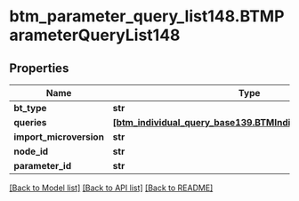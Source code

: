 # btm_parameter_query_list148.BTMParameterQueryList148

## Properties
Name | Type | Description | Notes
------------ | ------------- | ------------- | -------------
**bt_type** | **str** |  | [optional] 
**queries** | [**[btm_individual_query_base139.BTMIndividualQueryBase139]**](BTMIndividualQueryBase139.md) |  | [optional] 
**import_microversion** | **str** |  | [optional] 
**node_id** | **str** |  | [optional] 
**parameter_id** | **str** |  | [optional] 

[[Back to Model list]](../README.md#documentation-for-models) [[Back to API list]](../README.md#documentation-for-api-endpoints) [[Back to README]](../README.md)


